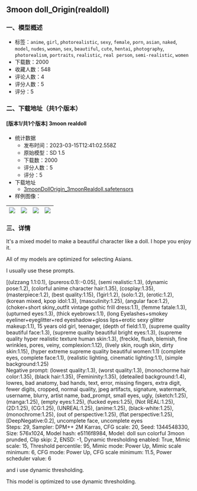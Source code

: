 ## 3moon doll_Origin(realdoll)
### 一、模型概述

- 标签：`anime`, `girl`, `photorealistic`, `sexy`, `female`, `porn`, `asian`, `naked`, `model`, `nudes`, `woman`, `sex`, `beautiful`, `cute`, `hentai`, `photography`, `photorealism`, `portraits`, `realistic`, `real person`, `semi-realistic`, `women`
- 下载数：2000
- 收藏人数：548
- 评论人数：4
- 评分人数：5
- 评分：5

### 二、下载地址（共1个版本）

#### [版本1/共1个版本] 3moon realdoll

- 统计数据
  - 发布时间：2023-03-15T12:41:02.558Z
  - 原始模型：SD 1.5
  - 下载数：2000
  - 评分人数：5
  - 评分：5
- 下载地址
  - [3moonDollOrigin_3moonRealdoll.safetensors](https://civitai.com/api/download/models/17225)
- 样例图像：

| <img src="https://image.civitai.com/xG1nkqKTMzGDvpLrqFT7WA/bb1cf677-1d85-4ad1-f9b6-d1dcbe5cce00/width=450/174946.jpeg" /> | <img src="https://image.civitai.com/xG1nkqKTMzGDvpLrqFT7WA/8c6ea8ea-697f-4ec6-be53-7d09d76ef700/width=450/174956.jpeg" /> | <img src="https://image.civitai.com/xG1nkqKTMzGDvpLrqFT7WA/92b70073-3f65-436e-625d-e6b2084edb00/width=450/174955.jpeg" /> | <img src="https://image.civitai.com/xG1nkqKTMzGDvpLrqFT7WA/95b9efd7-6875-49c5-f9cf-22277725d000/width=450/174954.jpeg" /> |
| ---- | ---- | ---- | ---- |


### 三、详情
<p>It's a mixed model to make a beautiful character like a doll. I hope you enjoy it.</p><p></p><p>All of my models are optimized for selecting Asians.</p><p></p><p>I usually use these prompts.</p><p></p><p>[(ulzzang 1.1:0.1), (pureros:0.1):-0.05], (semi realistic:1.3), (dynamic pose:1.2), (colorful anime character hair:1.35), (cosplay:1.35), (masterpiece:1.2), (best quality:1.15), (1girl:1.2), (solo:1.2), (erotic:1.2), (korean mixed, kpop idol:1.3), (masculinity:1.25), (angular face:1.2), (choker+short skiny_outfit vintage gothic frill dress:1.1), (femme fatale:1.3), (upturned eyes:1.3), (thick eyebrows:1.1), (long Eyelashes+smokey eyeliner+eyeglitter+red eyeshadow+gloss lips+erotic sexy glitter makeup:1.1), 15 years old girl, teenager, (depth of field:1.1), (supreme quality beautiful face:1.3), (supreme quality beautiful bright eyes:1.3), (supreme quality hyper realistic texture human skin:1.3), (freckle, flush, blemish, fine wrinkles, pores, veiny, complexion:1.12), (lively skin, rough skin, dirty skin:1.15), (hyper extreme supreme quality beautiful women:1.1) (complete eyes, complete face:1.1), (realistic lighting, cinematic lighting:1.1), (simple background:1.25)<br />Negative prompt: (lowest quality:1.3), (worst quality:1.3), (monochorme hair color:1.35), (black hair:1.35), (Femininity:1.35), (deteailed background:1.4), lowres, bad anatomy, bad hands, text, error, missing fingers, extra digit, fewer digits, cropped, normal quality, jpeg artifacts, signature, watermark, username, blurry, artist name, bad_prompt, small eyes, ugly, (sketch:1.25), (manga:1.25), (empty eyes:1.25), (fucked eyes:1.25), (Not REAL:1.25), (2D:1.25), (CG:1.25), (UNREAL:1.25), (anime:1.25), (black-white:1.25), (monochrome:1.25), (out of perspective:1.25), (flat perspective:1.25), [DeepNegative:0.2], uncomplete face, uncomplete eyes<br />Steps: 29, Sampler: DPM++ 2M Karras, CFG scale: 20, Seed: 1344548330, Size: 576x1024, Model hash: e5116f8984, Model: doll sun colorful 3moon prunded, Clip skip: 2, ENSD: -1, Dynamic thresholding enabled: True, Mimic scale: 15, Threshold percentile: 95, Mimic mode: Power Up, Mimic scale minimum: 6, CFG mode: Power Up, CFG scale minimum: 11.5, Power scheduler value: 6</p><p></p><p>and i use dynamic thresholding.</p><p>This model is optimized to use dynamic thresholding.</p>
